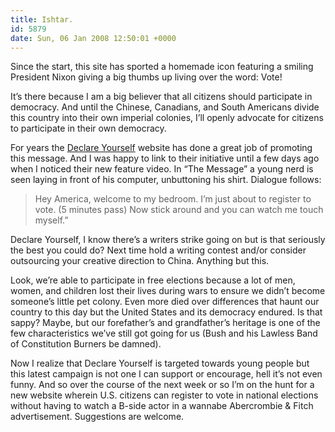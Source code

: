 ```yaml
---
title: Ishtar.
id: 5879
date: Sun, 06 Jan 2008 12:50:01 +0000
---
```


Since the start, this site has sported a homemade icon featuring a smiling President Nixon giving a big thumbs up living over the word: Vote!  

It’s there because I am a big believer that all citizens should participate in democracy. And until the Chinese, Canadians, and South Americans divide this country into their own imperial colonies, I’ll openly advocate for citizens to participate in their own democracy.  

For years the [Declare Yourself](http://www.declareyourself.com) website has done a great job of promoting this message. And I was happy to link to their initiative until a few days ago when I noticed their new feature video. In “The Message” a young nerd is seen laying in front of his computer, unbuttoning his shirt. Dialogue follows:



> Hey America, welcome to my bedroom. I’m just about to register to vote. (5 minutes pass) Now stick around and you can watch me touch myself.”

Declare Yourself, I know there’s a writers strike going on but is that seriously the best you could do? Next time hold a writing contest and/or consider outsourcing your creative direction to China. Anything but this.  

Look, we’re able to participate in free elections because a lot of men, women, and children lost their lives during wars to ensure we didn’t become someone’s little pet colony. Even more died over differences that haunt our country to this day but the United States and its democracy endured. Is that sappy? Maybe, but our forefather’s and grandfather’s heritage is one of the few characteristics we’ve still got going for us (Bush and his Lawless Band of Constitution Burners be damned).  

Now I realize that Declare Yourself is targeted towards young people but this latest campaign is not one I can support or encourage, hell it’s not even funny. And so over the course of the next week or so I’m on the hunt for a new website wherein U.S. citizens can register to vote in national elections without having to watch a B-side actor in a wannabe Abercrombie & Fitch advertisement. Suggestions are welcome.





